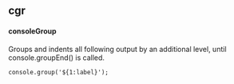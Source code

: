 ## cgr
#### consoleGroup
Groups and indents all following output by an additional level, until console.groupEnd() is called.
```
console.group('${1:label}');
```